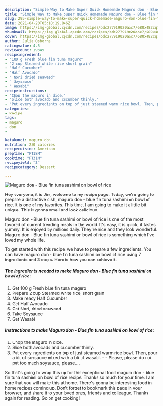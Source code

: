 ```yaml
---
description: "Simple Way to Make Super Quick Homemade Maguro don - Blue fin tuna sashimi on bowl of rice"
title: "Simple Way to Make Super Quick Homemade Maguro don - Blue fin tuna sashimi on bowl of rice"
slug: 295-simple-way-to-make-super-quick-homemade-maguro-don-blue-fin-tuna-sashimi-on-bowl-of-rice
date: 2021-04-20T05:18:19.846Z
image: https://img-global.cpcdn.com/recipes/bdc277919020aac7/680x482cq70/maguro-don-blue-fin-tuna-sashimi-on-bowl-of-rice-recipe-main-photo.jpg
thumbnail: https://img-global.cpcdn.com/recipes/bdc277919020aac7/680x482cq70/maguro-don-blue-fin-tuna-sashimi-on-bowl-of-rice-recipe-main-photo.jpg
cover: https://img-global.cpcdn.com/recipes/bdc277919020aac7/680x482cq70/maguro-don-blue-fin-tuna-sashimi-on-bowl-of-rice-recipe-main-photo.jpg
author: Julia Osborne
ratingvalue: 4.5
reviewcount: 19345
recipeingredient:
- "100 g Fresh blue fin tuna maguro"
- "2 cup Steamed white rice short grain"
- "Half Cucumber"
- "Half Avocado"
- " Nori dried seaweed"
- " Soysauce"
- " Wasabi"
recipeinstructions:
- "Chop the maguro in dice."
- "Slice both avocado and cucumber thinly."
- "Put every ingredients on top of just steamed warm rice bowl. Then, pour a bit of soysauce mixed with a bit of wasabi.  Please, please do not put too much soysauce, please...."
categories:
- Recipe
tags:
- maguro
- don
- 

katakunci: maguro don  
nutrition: 230 calories
recipecuisine: American
preptime: "PT18M"
cooktime: "PT31M"
recipeyield: "2"
recipecategory: Dessert

---
```



![Maguro don - Blue fin tuna sashimi on bowl of rice](https://img-global.cpcdn.com/recipes/bdc277919020aac7/680x482cq70/maguro-don-blue-fin-tuna-sashimi-on-bowl-of-rice-recipe-main-photo.jpg)

Hey everyone, it is Jim, welcome to my recipe page. Today, we're going to prepare a distinctive dish, maguro don - blue fin tuna sashimi on bowl of rice. It is one of my favorites. This time, I am going to make it a little bit unique. This is gonna smell and look delicious.



Maguro don - Blue fin tuna sashimi on bowl of rice is one of the most favored of current trending meals in the world. It's easy, it is quick, it tastes yummy. It is enjoyed by millions daily. They're nice and they look wonderful. Maguro don - Blue fin tuna sashimi on bowl of rice is something which I've loved my whole life.


To get started with this recipe, we have to prepare a few ingredients. You can have maguro don - blue fin tuna sashimi on bowl of rice using 7 ingredients and 3 steps. Here is how you can achieve it.

<!--inarticleads1-->

##### The ingredients needed to make Maguro don - Blue fin tuna sashimi on bowl of rice:

1. Get 100 g Fresh blue fin tuna maguro
1. Prepare 2 cup Steamed white rice, short grain
1. Make ready Half Cucumber
1. Get Half Avocado
1. Get  Nori, dried seaweed
1. Take  Soysauce
1. Get  Wasabi




<!--inarticleads2-->

##### Instructions to make Maguro don - Blue fin tuna sashimi on bowl of rice:

1. Chop the maguro in dice.
1. Slice both avocado and cucumber thinly.
1. Put every ingredients on top of just steamed warm rice bowl. Then, pour a bit of soysauce mixed with a bit of wasabi. -  - Please, please do not put too much soysauce, please....




So that's going to wrap this up for this exceptional food maguro don - blue fin tuna sashimi on bowl of rice recipe. Thanks so much for your time. I am sure that you will make this at home. There's gonna be interesting food in home recipes coming up. Don't forget to bookmark this page in your browser, and share it to your loved ones, friends and colleague. Thanks again for reading. Go on get cooking!
